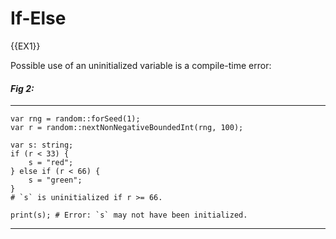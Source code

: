 # If-Else

{{EX1}}

<div class="warning">
Possible use of an uninitialized variable is a compile-time error:
</div>

#### _Fig 2:_
---
```
var rng = random::forSeed(1);
var r = random::nextNonNegativeBoundedInt(rng, 100);

var s: string;
if (r < 33) {
    s = "red";
} else if (r < 66) {
    s = "green";
} 
# `s` is uninitialized if r >= 66.

print(s); # Error: `s` may not have been initialized.
```
---
